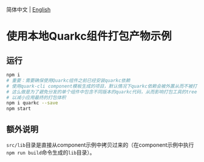 简体中文 | [English](./README.en-US.md)

# 使用本地Quarkc组件打包产物示例

## 运行

```bash
npm i
# 重要：需要确保使用Quarkc组件之前已经安装quarkc依赖
# 使用quark-cli component模板生成的项目，默认情况下quarkc依赖会被外置从而不被打包进产物中
# 这么做是为了避免分发的单个组件中包含不同版本的quarkc代码，从而影响打包工具的tree-shaking
# 以减小应用最终的打包体积
npm i quarkc --save
npm start
```

## 额外说明
`src/lib`目录是直接从component示例中拷贝过来的（在component示例中执行`npm run build`命令生成的`lib`目录）。
